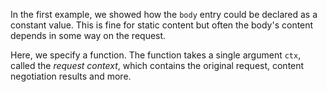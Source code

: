 In the first example, we showed how the `body` entry could be declared
as a constant value. This is fine for static content but often the
body's content depends in some way on the request.

Here, we specify a function. The function takes a single argument `ctx`,
called the _request context_, which contains the original request, content
negotiation results and more.
